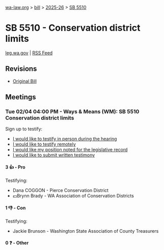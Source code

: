 [wa-law.org](/) > [bill](/bill/) > [2025-26](/bill/2025-26/) > [SB 5510](/bill/2025-26/sb/5510/)

# SB 5510 - Conservation district limits
[leg.wa.gov](https://app.leg.wa.gov/billsummary?BillNumber=5510&Year=2025&Initiative=false) | [RSS Feed](./rss.xml)

## Revisions
* [Original Bill](1/)

## Meetings
### Tue 02/04 04:00 PM - Ways & Means (WM): SB 5510 Conservation district limits
Sign up to testify:
* [I would like to testify in person during the hearing](https://app.leg.wa.gov/csi/Testifier/Add?chamber=House&mId=32639&aId=162914&caId=25338&tId=1)
* [I would like to testify remotely](https://app.leg.wa.gov/csi/Testifier/Add?chamber=House&mId=32639&aId=162914&caId=25338&tId=2)
* [I would like my position noted for the legislative record](https://app.leg.wa.gov/csi/Testifier/Add?chamber=House&mId=32639&aId=162914&caId=25338&tId=3)
* [I would like to submit written testimony](https://app.leg.wa.gov/csi/Testifier/Add?chamber=House&mId=32639&aId=162914&caId=25338&tId=4)

#### 3 👍 - Pro
Testifying:
* Dana COGGON - Pierce Conservation District
* 💵Brynn Brady - WA Association of Conservation Districts

#### 1 👎 - Con
Testifying:
* Jackie Brunson - Washington State Association of County Treasurers

#### 0 ❓ - Other
